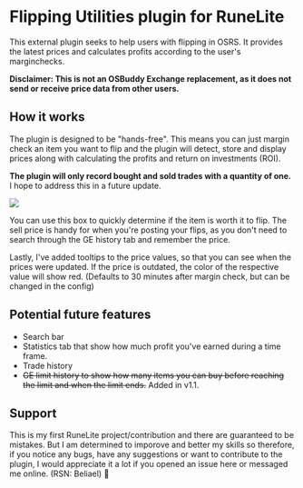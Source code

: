 # Flipping Utilities plugin for RuneLite
This external plugin seeks to help users with flipping in OSRS. It provides the latest prices and calculates profits according to the user's marginchecks.

**Disclaimer: This is not an OSBuddy Exchange replacement, as it does not send or receive price data from other users.**

## How it works
The plugin is designed to be "hands-free". This means you can just margin check an item you want to flip and the plugin will detect, store and display prices along with calculating the profits and return on investments (ROI).

**The plugin will only record bought and sold trades with a quantity of one.** I hope to address this in a future update.

![](demo.gif)

You can use this box to quickly determine if the item is worth it to flip. The sell price is handy for when you're posting your flips, as you don't need to search through the GE history tab and remember the price.

Lastly, I've added tooltips to the price values, so that you can see when the prices were updated. If the price is outdated, the color of the respective value will show red. (Defaults to 30 minutes after margin check, but can be changed in the config)

## Potential future features
* Search bar
* Statistics tab that show how much profit you've earned during a time frame.
* Trade history
* ~~GE limit history to show how many items you can buy before reaching the limit and when the limit ends.~~ Added in v1.1.

## Support
This is my first RuneLite project/contribution and there are guaranteed to be mistakes. But I am determined to imporove and better my skills so therefore, if you notice any bugs, have any suggestions or want to contribute to the plugin, I would appreciate it a lot if you opened an issue here or messaged me online. (RSN: Beliael) 🙂


